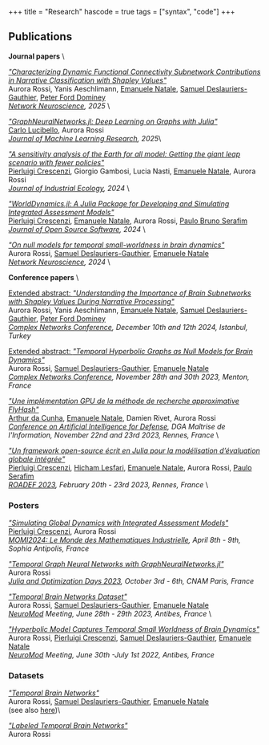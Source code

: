 +++
title = "Research"
hascode = true
tags = ["syntax", "code"]
+++

## Publications

**Journal papers** \


[*"Characterizing Dynamic Functional Connectivity Subnetwork Contributions in Narrative Classification with Shapley Values"*](https://direct.mit.edu/netn/article/doi/10.1162/netn.a.25/131329/Characterizing-dynamic-functional-connectivity)\
Aurora Rossi,  Yanis Aeschlimann, [Emanuele Natale](https://natema.github.io/ema-webpage/), [Samuel Deslauriers-Gauthier](https://scholar.google.com/citations?user=p3fbfPwAAAAJ&hl=en), [Peter Ford Dominey](https://scholar.google.com/citations?user=plk1bUYAAAAJ&hl=en) \
*[Network Neuroscience](https://direct.mit.edu/netn/article/doi/10.1162/netn_a_00357/119098/On-null-models-for-temporal-small-worldness-in), 2025* \


[*"GraphNeuralNetworks.jl: Deep Learning on Graphs with Julia"*](http://jmlr.org/papers/v26/24-2130.html) \
[Carlo Lucibello](https://carlolucibello.github.io/), Aurora Rossi \
*[Journal of Machine Learning Research](https://www.jmlr.org/), 2025*\


[*"A sensitivity analysis of the Earth for all model: Getting the giant leap scenario with fewer policies"*](https://onlinelibrary.wiley.com/doi/10.1111/jiec.13582?af=R) \
[Pierluigi Crescenzi](https://www.pilucrescenzi.it/), Giorgio Gambosi, Lucia Nasti, [Emanuele Natale](https://natema.github.io/ema-webpage/), Aurora Rossi \
*[Journal of Industrial Ecology](https://onlinelibrary.wiley.com/journal/15309290), 2024* \


[*"WorldDynamics.jl: A Julia Package for Developing and Simulating Integrated Assessment Models"*](https://joss.theoj.org/papers/10.21105/joss.05772) \
[Pierluigi Crescenzi](https://www.pilucrescenzi.it/), [Emanuele Natale](https://natema.github.io/ema-webpage/), Aurora Rossi, [Paulo Bruno Serafim](https://paulobruno.github.io/) \
*[Journal of Open Source Software](https://joss.theoj.org/), 2024* \


[*"On null models for temporal small-worldness in brain dynamics"*](https://direct.mit.edu/netn/article/doi/10.1162/netn_a_00357/119098/On-null-models-for-temporal-small-worldness-in) \
Aurora Rossi, [Samuel Deslauriers-Gauthier](https://scholar.google.com/citations?user=p3fbfPwAAAAJ&hl=en), [Emanuele Natale](https://natema.github.io/ema-webpage/) \
*[Network Neuroscience](https://direct.mit.edu/netn/article/doi/10.1162/netn_a_00357/119098/On-null-models-for-temporal-small-worldness-in), 2024* \



**Conference papers**  \


[Extended abstract: *"Understanding the Importance of Brain Subnetworks with Shapley Values During Narrative Processing"*](https://hal.science/hal-04723178v1/document)\
Aurora Rossi,  Yanis Aeschlimann, [Emanuele Natale](https://natema.github.io/ema-webpage/), [Samuel Deslauriers-Gauthier](https://scholar.google.com/citations?user=p3fbfPwAAAAJ&hl=en), [Peter Ford Dominey](https://scholar.google.com/citations?user=plk1bUYAAAAJ&hl=en) \
*[Complex Networks Conference](https://complexnetworks.org/), December 10th and 12th 2024, Istanbul, Turkey*

[Extended abstract: *"Temporal Hyperbolic Graphs as Null Models for Brain Dynamics"*](https://hal.science/hal-04343066v1/document)\
Aurora Rossi, [Samuel Deslauriers-Gauthier](https://scholar.google.com/citations?user=p3fbfPwAAAAJ&hl=en), [Emanuele Natale](https://natema.github.io/ema-webpage/) \
*[Complex Networks Conference](https://complexnetworks.org/), November 28th and 30th 2023, Menton, France*

[*"Une implémentation GPU de la méthode de recherche approximative FlyHash"*](https://hal.science/hal-04328529v1/document) \
[Arthur da Cunha](https://arthurwalraven.github.io/), [Emanuele Natale](https://natema.github.io/ema-webpage/), Damien Rivet, Aurora Rossi \
*[Conference on Artificial Intelligence for Defense](https://caid-conference.eu/), DGA Maîtrise de l'Information, November 22nd and 23rd 2023, Rennes, France* \


[*"Un framework open-source écrit en Julia pour la modélisation
d’évaluation globale intégrée"*](https://roadef2023.sciencesconf.org/436893/document) \
[Pierluigi Crescenzi](https://www.pilucrescenzi.it/), [Hicham Lesfari](https://hlesfari.github.io/), [Emanuele Natale](https://natema.github.io/ema-webpage/), Aurora Rossi, [Paulo Serafim](https://paulobruno.github.io/) \
*[ROADEF 2023](https://roadef2023.sciencesconf.org/), February 20th - 23rd 2023, Rennes, France* \

### Posters  

[*"Simulating Global Dynamics with Integrated Assessment Models"*](https://hal.science/hal-04538563v1/document)\
 [Pierluigi Crescenzi](https://www.pilucrescenzi.it/), Aurora Rossi \
*[MOMI2024: Le Monde des Mathematiques Industrielle](https://phd-seminars-sam.inria.fr/momi-2024/), April 8th - 9th, Sophia Antipolis, France*


[*"Temporal Graph Neural Networks with GraphNeuralNetworks.jl"*](https://hal.science/hal-04230797/document)\
Aurora Rossi \
*[Julia and Optimization Days 2023](https://julia-users-paris.github.io/workshop/en/index.html), October 3rd - 6th, CNAM Paris, France*


[*"Temporal Brain Networks Dataset"*](https://hal.science/hal-04130380/document) \
Aurora Rossi, [Samuel Deslauriers-Gauthier](https://scholar.google.com/citations?user=p3fbfPwAAAAJ&hl=en), [Emanuele Natale](https://natema.github.io/ema-webpage/) \
*[NeuroMod](https://neuromod.univ-cotedazur.eu/) Meeting, June 28th - 29th 2023, Antibes, France*  \


[*"Hyperbolic Model Captures Temporal Small Worldness of Brain Dynamics"*](https://hal.archives-ouvertes.fr/hal-03685173/document) \
Aurora Rossi, [Pierluigi Crescenzi](https://www.pilucrescenzi.it/),  [Samuel Deslauriers-Gauthier](https://scholar.google.com/citations?user=p3fbfPwAAAAJ&hl=en), [Emanuele Natale](https://natema.github.io/ema-webpage/) \
*[NeuroMod](https://neuromod.univ-cotedazur.eu/) Meeting, June 30th -July 1st 2022, Antibes, France* 

### Datasets

[*"Temporal Brain Networks"*](https://entrepot.recherche.data.gouv.fr/dataset.xhtml?persistentId=doi%3A10.57745%2FPR8VUV) \
Aurora Rossi, [Samuel Deslauriers-Gauthier](https://scholar.google.com/citations?user=p3fbfPwAAAAJ&hl=en), [Emanuele Natale](https://natema.github.io/ema-webpage/) \
(see also [here](https://recherche.data.gouv.fr/en/dataset/temporal-brain-networks))\


[*"Labeled Temporal Brain Networks"*](https://entrepot.recherche.data.gouv.fr/dataset.xhtml?persistentId=doi:10.57745/HHNT10) \
Aurora Rossi

